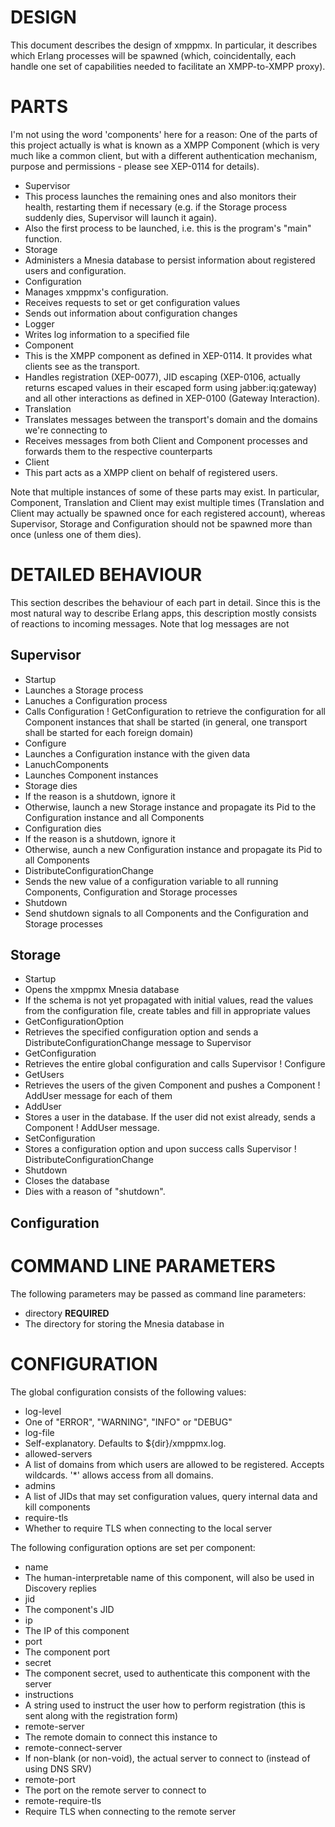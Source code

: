 DESIGN
=====
This document describes the design of xmppmx. In particular, it describes which Erlang processes will be spawned (which, coincidentally, each handle one set of capabilities needed to facilitate an XMPP-to-XMPP proxy).

PARTS
=====
I'm not using the word 'components' here for a reason: One of the parts of this project actually is what is known as a XMPP Component (which is very much like a common client, but with a different authentication mechanism, purpose and permissions - please see XEP-0114 for details).

 * Supervisor
  * This process launches the remaining ones and also monitors their health, restarting them if necessary (e.g. if the Storage process suddenly dies, Supervisor will launch it again).
  * Also the first process to be launched, i.e. this is the program's "main" function.
 * Storage
  * Administers a Mnesia database to persist information about registered users and configuration.
 * Configuration
  * Manages xmppmx's configuration.
  * Receives requests to set or get configuration values
  * Sends out information about configuration changes
 * Logger
  * Writes log information to a specified file
 * Component
  * This is the XMPP component as defined in XEP-0114. It provides what clients see as the transport.
  * Handles registration (XEP-0077), JID escaping (XEP-0106, actually returns escaped values in their escaped form using jabber:iq:gateway) and all other interactions as defined in XEP-0100 (Gateway Interaction).
 * Translation
  * Translates messages between the transport's domain and the domains we're connecting to
  * Receives messages from both Client and Component processes and forwards them to the respective counterparts
 * Client
  * This part acts as a XMPP client on behalf of registered users.

Note that multiple instances of some of these parts may exist. In particular, Component, Translation and Client may exist multiple times (Translation and Client may actually be spawned once for each registered account), whereas Supervisor, Storage and Configuration should not be spawned more than once (unless one of them dies).


DETAILED BEHAVIOUR
=====
This section describes the behaviour of each part in detail. Since this is the most natural way to describe Erlang apps, this description mostly consists of reactions to incoming messages.
Note that log messages are not 

Supervisor
-----
 * Startup
  * Launches a Storage process
  * Lanuches a Configuration process
  * Calls Configuration ! GetConfiguration to retrieve the configuration for all Component instances that shall be started (in general, one transport shall be started for each foreign domain)
 * Configure
  * Launches a Configuration instance with the given data
 * LanuchComponents
  * Launches Component instances
 * Storage dies
  * If the reason is a shutdown, ignore it
  * Otherwise, launch a new Storage instance and propagate its Pid to the Configuration instance and all Components
 * Configuration dies
  * If the reason is a shutdown, ignore it
  * Otherwise, aunch a new Configuration instance and propagate its Pid to all Components
 * DistributeConfigurationChange
  * Sends the new value of a configuration variable to all running Components, Configuration and Storage processes
 * Shutdown
  * Send shutdown signals to all Components and the Configuration and Storage processes

Storage
-----
 * Startup
  * Opens the xmppmx Mnesia database
  * If the schema is not yet propagated with initial values, read the values from the configuration file, create tables and fill in appropriate values
 * GetConfigurationOption
  * Retrieves the specified configuration option and sends a DistributeConfigurationChange message to Supervisor
 * GetConfiguration
  * Retrieves the entire global configuration and calls Supervisor ! Configure
 * GetUsers
  * Retrieves the users of the given Component and pushes a Component ! AddUser message for each of them
 * AddUser
  * Stores a user in the database. If the user did not exist already, sends a Component ! AddUser message.
 * SetConfiguration
  * Stores a configuration option and upon success calls Supervisor ! DistributeConfigurationChange
 * Shutdown
  * Closes the database
  * Dies with a reason of "shutdown".

Configuration
-----


COMMAND LINE PARAMETERS
======
The following parameters may be passed as command line parameters:
 * directory **REQUIRED**
  * The directory for storing the Mnesia database in

CONFIGURATION
======
The global configuration consists of the following values:
 * log-level
  * One of "ERROR", "WARNING", "INFO" or "DEBUG"
 * log-file
  * Self-explanatory. Defaults to ${dir}/xmppmx.log.
 * allowed-servers
  * A list of domains from which users are allowed to be registered. Accepts wildcards. '*' allows access from all domains.
 * admins
  * A list of JIDs that may set configuration values, query internal data and kill components
 * require-tls
  * Whether to require TLS when connecting to the local server

The following configuration options are set per component:
 * name
  * The human-interpretable name of this component, will also be used in Discovery replies
 * jid
  * The component\'s JID
 * ip
  * The IP of this component
 * port
  * The component port
 * secret
  * The component secret, used to authenticate this component with the server
 * instructions
  * A string used to instruct the user how to perform registration (this is sent along with the registration form)
 * remote-server
  * The remote domain to connect this instance to
 * remote-connect-server
  * If non-blank (or non-void), the actual server to connect to (instead of using DNS SRV)
 * remote-port
  * The port on the remote server to connect to
 * remote-require-tls
  * Require TLS when connecting to the remote server
